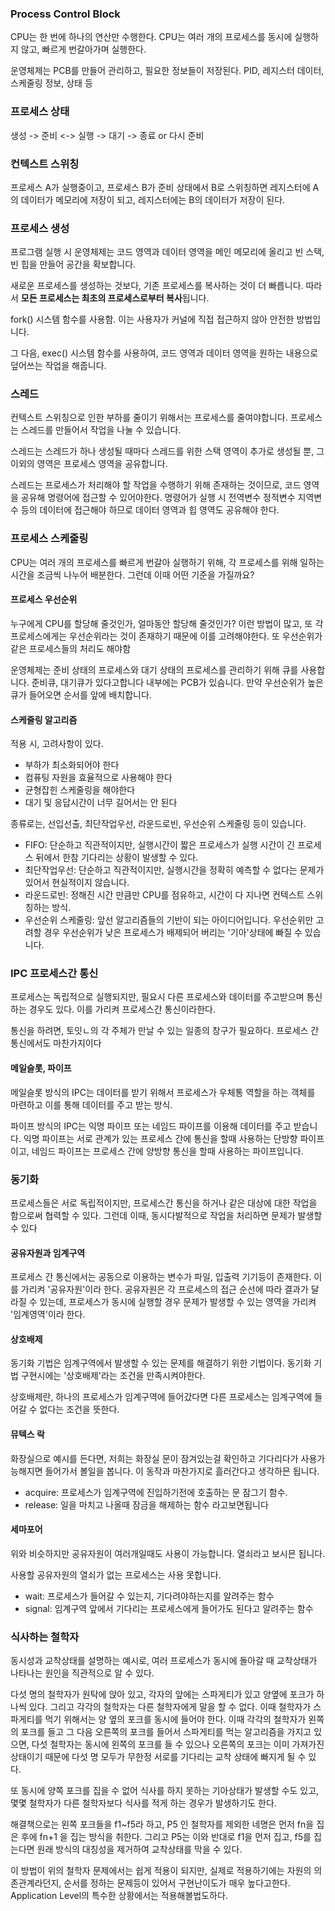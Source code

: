 ### Process Control Block

CPU는 한 번에 하나의 연산만 수행한다. CPU는 여러 개의 프로세스를 동시에 실행하지 않고, 빠르게 번갈아가며 실행한다. 

운영체제는 PCB를 만들어 관리하고, 필요한 정보들이 저장된다. PID, 레지스터 데이터, 스케줄링 정보, 상태 등

### 프로세스 상태

생성 -> 준비 <-> 실행 -> 대기 -> 종료 or 다시 준비

### 컨텍스트 스위칭

프로세스 A가 실행중이고, 프로세스 B가 준비 상태에서 B로 스위칭하면 레지스터에 A 의 데이터가 메모리에 저장이 되고, 레지스터에는 B의 데이터가 저장이 된다.

### 프로세스 생성

프로그램 실행 시 운영체제는 코드 영역과 데이터 영역을 메인 메모리에 올리고 빈 스택, 빈 힙을 만들어 공간을 확보합니다.

새로운 프로세스를 생성하는 것보다, 기존 프로세스를 복사하는 것이 더 빠릅니다. 따라서 **모든 프로세스는 최초의 프로세스로부터 복사**됩니다.

fork() 시스템 함수를 사용함. 이는 사용자가 커널에 직접 접근하지 않아 안전한 방법입니다.

그 다음, exec() 시스템 함수를 사용하여, 코드 영역과 데이터 영역을 원하는 내용으로 덮어쓰는 작업을 해줍니다.

### 스레드

컨텍스트 스위칭으로 인한 부하를 줄이기 위해서는 프로세스를 줄여야합니다. 프로세스는 스레드를 만들어서 작업을 나눌 수 있습니다.

스레드는 스레드가 하나 생성될 때마다 스레드를 위한 스택 영역이 추가로 생성될 뿐, 그 이외의 영역은 프로세스 영역을 공유합니다.

스레드는 프로세스가 처리해야 할 작업을 수행하기 위해 존재하는 것이므로, 코드 영역을 공유해 명령어에 접근할 수 있어야한다. 명령어가 실행 시 전역변수 정적변수 지역변수 등의 데이터에 접근해야 하므로 데이터 영역과 힙 영역도 공유해야 한다.

### 프로세스 스케줄링

CPU는 여러 개의 프로세스를 빠르게 번갈아 실행하기 위해, 각 프로세스를 위해 일하는 시간을 조금씩 나누어 배분한다. 그런데 이때 어떤 기준을 가질까요?

#### 프로세스 우선순위

누구에게 CPU를 할당해 줄것인가, 얼마동안 할당해 줄것인가? 이런 방법이 많고, 또 각 프로세스에게는 우선순위라는 것이 존재하기 때문에 이를 고려해야한다. 또 우선순위가 같은 프로세스들의 처리도 해야함

운영체제는 준비 상태의 프로세스와 대기 상태의 프로세스를 관리하기 위해 큐를 사용합니다. 준비큐, 대기큐가 있다고합니다 내부에는 PCB가 있슴니다. 만약 우선순위가 높은 큐가 들어오면 순서를 앞에 배치합니다.

#### 스케줄링 알고리즘

적용 시, 고려사항이 있다.

- 부하가 최소화되어야 한다
- 컴퓨팅 자원을 효율적으로 사용해야 한다
- 균형잡힌 스케줄링을 해야한다
- 대기 및 응답시간이 너무 길어서는 안 된다

종류로는, 선입선출, 최단작업우선, 라운드로빈, 우선순위 스케줄링 등이 있습니다.


- FIFO: 단순하고 직관적이지만, 실행시간이 짧은 프로세스가 실행 시간이 긴 프로세스 뒤에서 한참 기다리는 상황이 발생할 수 있다.
- 최단작업우선: 단순하고 직관적이지만, 실행시간을 정확히 예측할 수 없다는 문제가 있어서 현실적이지 않습니다.
- 라운드로빈: 정해진 시간 만큼만 CPU를 점유하고, 시간이 다 지나면 컨텍스트 스위칭하는 방식.
- 우선순위 스케줄링: 앞선 알고리즘들의 기반이 되는 아이디어입니다. 우선순위만 고려할 경우 우선순위가 낮은 프로세스가 배제되어 버리는 '기아'상태에 빠질 수 있습니다.

### IPC 프로세스간 통신

프로세스는 독립적으로 실행되지만, 필요시 다른 프로세스와 데이터를 주고받으며 통신하는 경우도 있다. 이를 가리켜 프로세스간 통신이라한다.

통신을 하려면, 토잇ㄴ의 각 주체가 만날 수 있는 일종의 창구가 필요하다. 프로세스 간 통신에서도 마찬가지이다

#### 메일슬롯, 파이프

메일슬롯 방식의 IPC는 데이터를 받기 위해서 프로세스가 우체통 역할을 하는 객체를 마련하고 이를 통해 데이터를 주고 받는 방식.

파이프 방식의 IPC는 익명 파이프 또는 네임드 파이프를 이용해 데이터를 주고 받습니다. 익명 파이프는 서로 관계가 있는 프로세스 간에 통신을 할때 사용하는 단방향 파이프이고, 네임드 파이프는 프로세스 간에 양방향 통신을 할때 사용하는 파이프입니다.

### 동기화

프로세스들은 서로 독립적이지만, 프로세스간 통신을 하거나 같은 대상에 대한 작업을 함으로써 협력할 수 있다. 그런데 이때, 동시다발적으로 작업을 처리하면 문제가 발생할 수 있다

#### 공유자원과 임계구역

프로세스 간 통신에서는 공동으로 이용하는 변수가 파일, 입출력 기기등이 존재한다. 이를 가리켜 '공유자원'이라 한다. 공유자원은 각 프로세스의 접근 순선에 따라 결과가 달라질 수 있는데, 프로세스가 동시에 실행할 경우 문제가 발생할 수 있는 영역을 가리켜 '임계영역'이라 한다.

#### 상호배제

동기화 기법은 임계구역에서 발생할 수 있는 문제를 해결하기 위한 기법이다. 동기화 기법 구현시에는 '상호배제'라는 조건을 만족시켜야한다.

상호배제란, 하나의 프로세스가 임계구역에 들어갔다면 다른 프로세스는 임계구역에 들어갈 수 없다는 조건을 뜻한다.

#### 뮤텍스 락

화장실으로 예시를 든다면, 저희는 화장실 문이 잠겨있는걸 확인하고 기다리다가 사용가능해지면 들어가서 볼일을 봅니다. 이 동작과 마찬가지로 흘러간다고 생각하믄 됩니다.

- acquire: 프로세스가 임계구역에 진입하기전에 호출하는 문 잠그기 함수.
- release: 일을 마치고 나올때 잠금을 해제하는 함수 라고보면됩니다

#### 세마포어

위와 비슷하지만 공유자원이 여러개일때도 사용이 가능합니다. 열쇠라고 보시믄 됩니다.

사용할 공유자원의 열쇠가 없는 프로세스는 사용 못합니다.

- wait: 프로세스가 들어갈 수 있는지, 기다려야하는지를 알려주는 함수
- signal: 임계구역 앞에서 기다리는 프로세스에게 들어가도 된다고 알려주는 함수


### 식사하는 철학자

동시성과 교착상태를 설명하는 예시로, 여러 프로세스가 동시에 돌아갈 때 교착상태가 나타나는 원인을 직관적으로 알 수 있다.

다섯 명의 철학자가 원탁에 앉아 있고, 각자의 앞에는 스파게티가 있고 양옆에 포크가 하나씩 있다. 그리고 각각의 철학자는 다른 철학자에게 말을 할 수 없다. 이때 철학자가 스파게티를 먹기 위해서는 양 옆의 포크를 동시에 들어야 한다. 이때 각각의 철학자가 왼쪽의 포크를 들고 그 다음 오른쪽의 포크를 들어서 스파게티를 먹는 알고리즘을 가지고 있으면, 다섯 철학자는 동시에 왼쪽의 포크를 들 수 있으나 오른쪽의 포크는 이미 가져가진 상태이기 때문에 다섯 명 모두가 무한정 서로를 기다리는 교착 상태에 빠지게 될 수 있다.

또 동시에 양쪽 포크를 집을 수 없어 식사를 하지 못하는 기아상태가 발생할 수도 있고, 몇몇 철학자가 다른 철학자보다 식사를 적게 하는 경우가 발생하기도 한다.

해결책으로는 왼쪽 포크들을 f1~f5라 하고, P5 인 철학자를 제외한 네명은 먼저 fn을 집은 후에 fn+1 을 집는 방식을 취한다. 그리고 P5는 이와 반대로 f1을 먼저 집고, f5를 집는다면 원래 방식의 대칭성을 제거하여 교착상태를 막을 수 있다.

이 방법이 위의 철학자 문제에서는 쉽게 적용이 되지만, 실제로 적용하기에는 자원의 의존관계라던지, 순서를 정하는 문제등이 있어서 구현난이도가 매우 높다고한다. Application Level의 특수한 상황에서는 적용해볼법도하다.